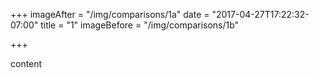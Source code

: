 +++
imageAfter = "/img/comparisons/1a"
date = "2017-04-27T17:22:32-07:00"
title = "1"
imageBefore = "/img/comparisons/1b"

+++

content
